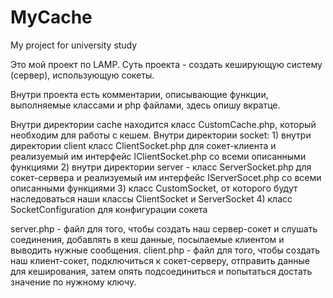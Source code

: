 # MyCache
My project for university study

Это мой проект по LAMP.
Суть проекта - создать кеширующую систему (сервер), использующую сокеты.

Внутри проекта есть комментарии, описывающие функции, выполняемые классами и php файлами, здесь опишу вкратце.

Внутри директории cache находится класс CustomCache.php, который необходим для работы с кешем.
Внутри директории socket: 1) внутри директории client класс ClientSocket.php для сокет-клиента и реализуемый им интерфейс IClientSocket.php со всеми описанными функциями
2) внутри директории server - класс ServerSocket.php для сокет-сервера и реализуемый им интерфейс IServerSocet.php со всеми описанными функциями
3) класс CustomSocket, от которого будут наследоваться наши классы ClientSocket и ServerSocket
4) класс SocketConfiguration для конфигурации сокета

server.php - файл для того, чтобы создать наш сервер-сокет и слушать соединения, добавлять в кеш данные, посылаемые клиентом и выводить нужные сообщения.
client.php - файл для того, чтобы создать наш клиент-сокет, подключиться к сокет-серверу, отправить данные для кеширования, затем опять подсоединиться 
и попытаться достать значение по нужному ключу.
